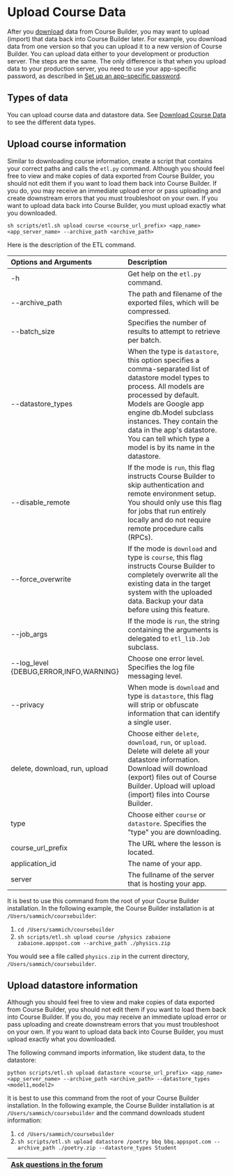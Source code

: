 <h1>Upload Course Data</h1>

After you [download](ExportCourseData.md) data from Course Builder, you may want to upload (import) that data back into Course Builder later. For example, you download data from one version so that you can upload it to a new version of Course Builder. You can upload data either to your development or production server. The steps are the same. The only difference is that when you upload data to your production server, you need to use your app-specific password, as described in [Set up an app-specific password](UploadCode#Set_up_an_app-specific_password.md).



## Types of data ##
You can upload course data and datastore data. See [Download Course Data](ExportCourseData#Types_of_data_available.md) to see the different data types.

## Upload course information ##
Similar to downloading course information, create a script that contains your correct paths and calls the `etl.py` command. Although you should feel free to view and make copies of data exported from Course Builder, you should not edit them if you want to load them back into Course Builder. If you do, you may receive an immediate upload error or pass uploading and create downstream errors that you must troubleshoot on your own. If you want to upload data back into Course Builder, you must upload exactly what you downloaded.

```
sh scripts/etl.sh upload course <course_url_prefix> <app_name> <app_server_name> --archive_path <archive_path>
```

Here is the description of the ETL command.

| **Options and Arguments** | **Description** |
|:--------------------------|:----------------|
| -h | Get help on the `etl.py` command. |
| --archive\_path | The path and filename of the exported files, which will be compressed. |
| --batch\_size | Specifies the number of results to attempt to retrieve per batch. |
| --datastore\_types | When the type is `datastore`, this option specifies a comma-separated list of datastore model types to process. All models are processed by default.  Models are Google app engine db.Model subclass instances. They contain the data in the app's datastore. You can tell which type a model is by its name in the datastore. |
| --disable\_remote | If the mode is `run`, this flag instructs Course Builder to skip authentication and remote environment setup. You should only use this flag for jobs that run entirely locally and do not require remote procedure calls (RPCs). |
| --force\_overwrite | If the mode is `download` and type is `course`, this flag instructs Course Builder to completely overwrite all the existing data in the target system with the uploaded data. Backup your data before using this feature. |
| --job\_args | If the mode is `run`, the string containing the arguments is delegated to `etl_lib.Job` subclass. |
| --log\_level {DEBUG,ERROR,INFO,WARNING} | Choose one error level. Specifies the log file messaging level. |
| --privacy | When mode is `download` and type is `datastore`, this flag will strip or obfuscate information that can identify a single user. |
| delete, download, run, upload | Choose either `delete`, `download`, `run`, or `upload`. Delete will delete all your datastore information. Download will download (export) files out of Course Builder. Upload will upload (import) files into Course Builder. |
| type | Choose either `course` or `datastore`. Specifies the "type" you are downloading. |
| course\_url\_prefix | The URL where the lesson is located. |
| application\_id | The name of your app. |
| server | The fullname of the server that is hosting your app. |

It is best to use this command from the root of your Course Builder installation. In the following example, the Course Builder installation is at `/Users/sammich/coursebuilder`:
  1. `cd /Users/sammich/coursebuilder`
  1. `sh scripts/etl.sh upload course /physics zabaione zabaione.appspot.com --archive_path ./physics.zip`

You would see a file called `physics.zip` in the current directory, `/Users/sammich/coursebuilder`.

## Upload datastore information ##
Although you should feel free to view and make copies of data exported from Course Builder, you should not edit them if you want to load them back into Course Builder. If you do, you may receive an immediate upload error or pass uploading and create downstream errors that you must troubleshoot on your own. If you want to upload data back into Course Builder, you must upload exactly what you downloaded.

The following command imports information, like student data, to the datastore:

```
python scripts/etl.sh upload datastore <course_url_prefix> <app_name> <app_server_name> --archive_path <archive_path> --datastore_types <model1,model2>
```

It is best to use this command from the root of your Course Builder installation. In the following example, the Course Builder installation is at `/Users/sammich/coursebuilder` and the command downloads student information:
  1. `cd /Users/sammich/coursebuilder`
  1. `sh scripts/etl.sh upload datastore /poetry bbq bbq.appspot.com --archive_path ./poetry.zip --datastore_types Student`

| [Ask questions in the forum](https://groups.google.com/forum/?fromgroups#!categories/course-builder-forum/evaluate-course-efficacy) |
|:------------------------------------------------------------------------------------------------------------------------------------|